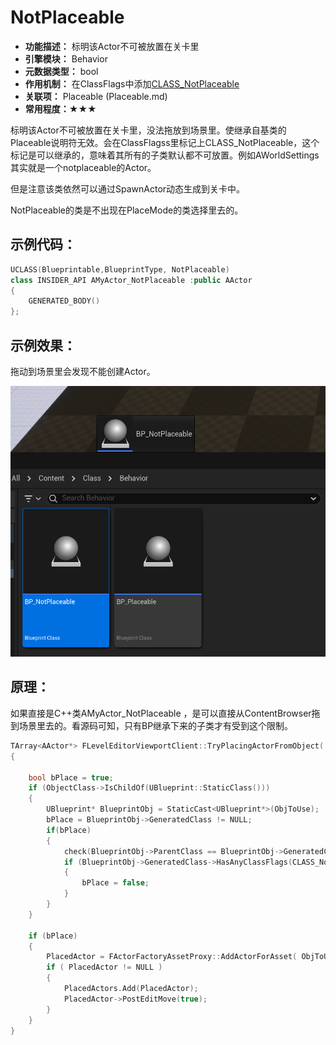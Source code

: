 # NotPlaceable

- **功能描述：** 标明该Actor不可被放置在关卡里
- **引擎模块：** Behavior
- **元数据类型：** bool
- **作用机制：** 在ClassFlags中添加[CLASS_NotPlaceable](../../../../Flags/EClassFlags/CLASS_NotPlaceable.md)
- **关联项：** Placeable (Placeable.md)
- **常用程度：★★★**

标明该Actor不可被放置在关卡里，没法拖放到场景里。使继承自基类的Placeable说明符无效。会在ClassFlagss里标记上CLASS_NotPlaceable，这个标记是可以继承的，意味着其所有的子类默认都不可放置。例如AWorldSettings其实就是一个notplaceable的Actor。

但是注意该类依然可以通过SpawnActor动态生成到关卡中。

NotPlaceable的类是不出现在PlaceMode的类选择里去的。

## 示例代码：

```cpp
UCLASS(Blueprintable,BlueprintType, NotPlaceable)
class INSIDER_API AMyActor_NotPlaceable :public AActor
{
	GENERATED_BODY()
};
```

## 示例效果：

拖动到场景里会发现不能创建Actor。

![Untitled](Untitled.png)

## 原理：

如果直接是C++类AMyActor_NotPlaceable ，是可以直接从ContentBrowser拖到场景里去的。看源码可知，只有BP继承下来的子类才有受到这个限制。

```cpp
TArray<AActor*> FLevelEditorViewportClient::TryPlacingActorFromObject( ULevel* InLevel, UObject* ObjToUse, bool bSelectActors, EObjectFlags ObjectFlags, UActorFactory* FactoryToUse, const FName Name, const FViewportCursorLocation* Cursor )
{

	bool bPlace = true;
	if (ObjectClass->IsChildOf(UBlueprint::StaticClass()))
	{
		UBlueprint* BlueprintObj = StaticCast<UBlueprint*>(ObjToUse);
		bPlace = BlueprintObj->GeneratedClass != NULL;
		if(bPlace)
		{
			check(BlueprintObj->ParentClass == BlueprintObj->GeneratedClass->GetSuperClass());
			if (BlueprintObj->GeneratedClass->HasAnyClassFlags(CLASS_NotPlaceable | CLASS_Abstract))
			{
				bPlace = false;
			}
		}
	}

	if (bPlace)
	{
		PlacedActor = FActorFactoryAssetProxy::AddActorForAsset( ObjToUse, bSelectActors, ObjectFlags, FactoryToUse, Name );
		if ( PlacedActor != NULL )
		{
			PlacedActors.Add(PlacedActor);
			PlacedActor->PostEditMove(true);
		}
	}
}
```